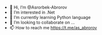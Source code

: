 - 👋 Hi, I’m @Asrorbek-Abrorov
- 👀 I’m interested in .Net
- 🌱 I’m currently learning Python language
- 💞️ I’m looking to collaborate on ...
- 📫 How to reach me https://t.me/as_abrorov

<!---
Asrorbek-Abrorov/Asrorbek-Abrorov is a ✨ special ✨ repository because its `README.md` (this file) appears on your GitHub profile.
You can click the Preview link to take a look at your changes.
--->
